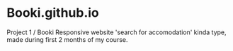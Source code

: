 # Booki.github.io
Project 1 / Booki 
Responsive website 'search for accomodation' kinda type, made during first 2 months of my course.

